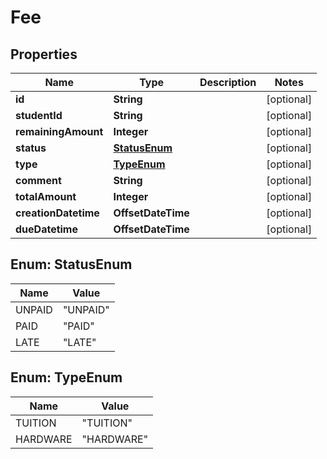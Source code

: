 

# Fee

## Properties

Name | Type | Description | Notes
------------ | ------------- | ------------- | -------------
**id** | **String** |  |  [optional]
**studentId** | **String** |  |  [optional]
**remainingAmount** | **Integer** |  |  [optional]
**status** | [**StatusEnum**](#StatusEnum) |  |  [optional]
**type** | [**TypeEnum**](#TypeEnum) |  |  [optional]
**comment** | **String** |  |  [optional]
**totalAmount** | **Integer** |  |  [optional]
**creationDatetime** | **OffsetDateTime** |  |  [optional]
**dueDatetime** | **OffsetDateTime** |  |  [optional]



## Enum: StatusEnum

Name | Value
---- | -----
UNPAID | &quot;UNPAID&quot;
PAID | &quot;PAID&quot;
LATE | &quot;LATE&quot;



## Enum: TypeEnum

Name | Value
---- | -----
TUITION | &quot;TUITION&quot;
HARDWARE | &quot;HARDWARE&quot;



